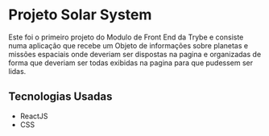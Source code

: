 # Projeto Solar System
  Este foi o primeiro projeto do Modulo de Front End da Trybe e consiste numa aplicação que recebe um Objeto de informações sobre planetas e missões espaciais onde deveriam ser dispostas na pagina e organizadas de forma que deveriam ser todas exibidas na pagina para que pudessem ser lidas.

## Tecnologias Usadas
 - ReactJS
 - CSS
